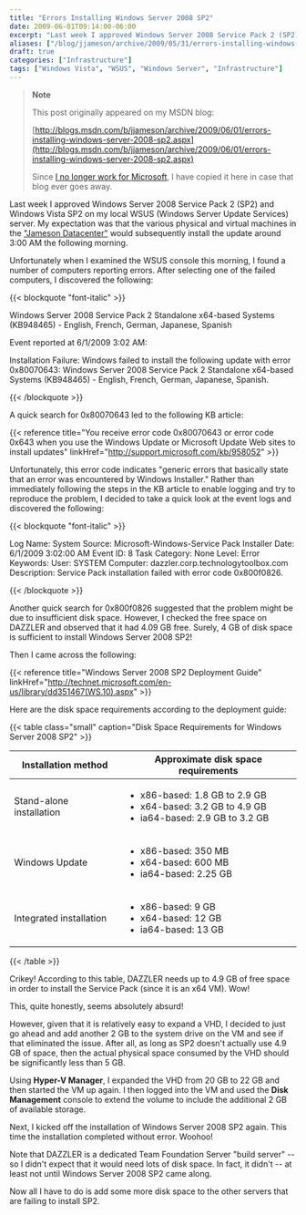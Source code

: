 ```yaml
---
title: "Errors Installing Windows Server 2008 SP2"
date: 2009-06-01T09:14:00-06:00
excerpt: "Last week I approved Windows Server 2008 Service Pack 2 (SP2) and Windows Vista SP2 on my local WSUS (Windows Server Update Services) server. My expectation was that the various physical and virtual machines in the \"Jameson Datacenter\" would subsequently..."
aliases: ["/blog/jjameson/archive/2009/05/31/errors-installing-windows-server-2008-sp2.aspx", "/blog/jjameson/archive/2009/06/01/errors-installing-windows-server-2008-sp2.aspx"]
draft: true
categories: ["Infrastructure"]
tags: ["Windows Vista", "WSUS", "Windows Server", "Infrastructure"]
---
```


> **Note**
>
> This post originally appeared on my MSDN blog:
>
> [http://blogs.msdn.com/b/jjameson/archive/2009/06/01/errors-installing-windows-server-2008-sp2.aspx](http://blogs.msdn.com/b/jjameson/archive/2009/06/01/errors-installing-windows-server-2008-sp2.aspx)
>
> Since [I no longer work for Microsoft](/blog/jjameson/2011/09/02/last-day-with-microsoft), I have copied it here in case that blog ever goes away.

Last week I approved Windows Server 2008 Service Pack 2 (SP2) and Windows Vista SP2 on my local WSUS (Windows Server Update Services) server. My expectation was that the various physical and virtual machines in the ["Jameson Datacenter"](/blog/jjameson/2009/09/14/the-jameson-datacenter) would subsequently install the update around 3:00 AM the following morning.

Unfortunately when I examined the WSUS console this morning, I found a number of computers reporting errors. After selecting one of the failed computers, I discovered the following:

{{< blockquote "font-italic" >}}

Windows Server 2008 Service Pack 2 Standalone x64-based Systems (KB948465) - English, French, German, Japanese, Spanish

Event reported at 6/1/2009 3:02 AM:

Installation Failure: Windows failed to install the following update with error 0x80070643: Windows Server 2008 Service Pack 2 Standalone x64-based Systems (KB948465) - English, French, German, Japanese, Spanish.

{{< /blockquote >}}

A quick search for 0x80070643 led to the following KB article:

{{< reference title="You receive error code 0x80070643 or error code 0x643 when you use the Windows Update or Microsoft Update Web sites to install updates" linkHref="http://support.microsoft.com/kb/958052" >}}

Unfortunately, this error code indicates "generic errors that basically state that an error was encountered by Windows Installer." Rather than immediately following the steps in the KB article to enable logging and try to reproduce the problem, I decided to take a quick look at the event logs and discovered the following:

{{< blockquote "font-italic" >}}

Log Name: System
Source: Microsoft-Windows-Service Pack Installer
Date: 6/1/2009 3:02:00 AM
Event ID: 8
Task Category: None
Level: Error
Keywords:
User: SYSTEM
Computer: dazzler.corp.technologytoolbox.com
Description:
Service Pack installation failed with error code 0x800f0826.

{{< /blockquote >}}

Another quick search for 0x800f0826 suggested that the problem might be due to insufficient disk space. However, I checked the free space on DAZZLER and observed that it had 4.09 GB free. Surely, 4 GB of disk space is sufficient to install Windows Server 2008 SP2!

Then I came across the following:

{{< reference title="Windows Server 2008 SP2 Deployment Guide" linkHref="http://technet.microsoft.com/en-us/library/dd351467(WS.10).aspx" >}}

Here are the disk space requirements according to the deployment guide:

{{< table class="small" caption="Disk Space Requirements for Windows Server 2008 SP2" >}}

| Installation method | Approximate disk space requirements |
| --- | --- |
| Stand-alone installation | <ul><li>x86-based: 1.8 GB to 2.9 GB</li><li>x64-based: 3.2 GB to 4.9 GB</li><li>ia64-based: 2.9 GB to 3.2 GB</li></ul> |
| Windows Update | <ul><li>x86-based: 350 MB</li><li>x64-based: 600 MB</li><li>ia64-based: 2.25 GB</li></ul> |
| Integrated installation | <ul><li>x86-based: 9 GB</li><li>x64-based: 12 GB</li><li>ia64-based: 13 GB</li></ul> |

{{< /table >}}

Crikey! According to this table, DAZZLER needs up to 4.9 GB of free space in order to install the Service Pack (since it is an x64 VM). Wow!

This, quite honestly, seems absolutely absurd!

However, given that it is relatively easy to expand a VHD, I decided to just go ahead and add another 2 GB to the system drive on the VM and see if that eliminated the issue. After all, as long as SP2 doesn't actually use 4.9 GB of space, then the actual physical space consumed by the VHD should be significantly less than 5 GB.

Using **Hyper-V Manager**, I expanded the VHD from 20 GB to 22 GB and then started the VM up again. I then logged into the VM and used the **Disk Management** console to extend the volume to include the additional 2 GB of available storage.

Next, I kicked off the installation of Windows Server 2008 SP2 again. This time the installation completed without error. Woohoo!

Note that DAZZLER is a dedicated Team Foundation Server "build server" -- so I didn't expect that it would need lots of disk space. In fact, it didn't -- at least not until Windows Server 2008 SP2 came along.

Now all I have to do is add some more disk space to the other servers that are failing to install SP2.

